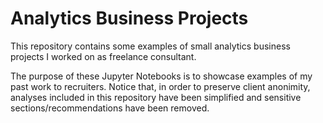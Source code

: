# Analytics Business Projects

This repository contains some examples of small analytics business projects I worked on as freelance consultant.

The purpose of these Jupyter Notebooks is to showcase examples of my past work to recruiters. Notice that, in order to preserve client anonimity, analyses included in this repository have been simplified and sensitive sections/recommendations have been removed.
